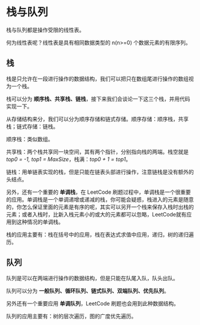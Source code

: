 # 栈与队列

栈与队列都是操作受限的线性表。

何为线性表呢？线性表是具有相同数据类型的 n(n>=0) 个数据元素的有限序列。

## 栈

栈是只允许在一段进行操作的数据结构，我们可以把只在数组尾进行操作的数组视为一个栈。

栈可以分为 **顺序栈、共享栈、链栈**，接下来我们会谈论一下这三个栈，并用代码实现一下。

从存储结构来分，我们可以分为顺序存储和链式存储。顺序存储：顺序栈，共享栈；链式存储：链栈。

顺序栈：类似数组。

共享栈：两个栈共享同一块空间，其有两个指针，分别指向栈的两端。栈空就是 *top0 = -1, top1 = MaxSize*，栈满：*top0 + 1 = top1*。

链栈：用单链表实现的栈，但是只能在链表头部进行操作，注意链栈是没有额外的头结点。

另外，还有一个重要的 **单调栈**，在 LeetCode 刷题过程中，单调栈是一个很重要的应用。单调栈是一个单调递增或递减的栈，你可能会疑惑，栈进入的元素是随意的，你怎么保证里面的元素是有序的呢，其实可以另开一个栈来保存入栈时出栈的元素；或者入栈时，比新入栈元素小的或大的元素都可以忽略，LeetCode就有应用到这种情况的单调栈。

栈的应用主要有：栈在括号中的应用，栈在表达式求值中应用，递归，树的递归遍历。

## 队列

队列是可以在两端进行操作的数据结构，但是只能在队尾入队，队头出队。

队列可以分为 **一般队列、循环队列、链式队列、双端队列、优先队列**。

另外还有一个重要应用 **单调队列**，LeetCode 刷题也会用到此种数据结构。

队列的应用主要有：树的层次遍历，图的广度优先遍历。
